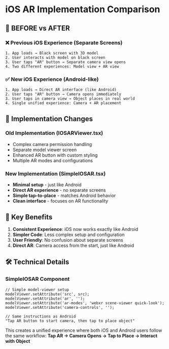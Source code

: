 # iOS AR Implementation Comparison

## 🔄 **BEFORE vs AFTER**

### ❌ **Previous iOS Experience (Separate Screens)**
```
1. App loads → Black screen with 3D model
2. User interacts with model on black screen
3. User taps "AR" button → Separate camera view opens
4. Two different experiences: Model view + AR view
```

### ✅ **New iOS Experience (Android-like)**
```
1. App loads → Direct AR interface (like Android)
2. User taps "AR" button → Camera opens immediately
3. User taps in camera view → Object places in real world
4. Single unified experience: Camera + AR placement
```

## 📱 **Implementation Changes**

### Old Implementation (IOSARViewer.tsx)
- Complex camera permission handling
- Separate model viewer screen
- Enhanced AR button with custom styling
- Multiple AR modes and configurations

### New Implementation (SimpleIOSAR.tsx)
- **Minimal setup** - just like Android
- **Direct AR experience** - no separate screens
- **Simple tap-to-place** - matches Android behavior
- **Clean interface** - focuses on AR functionality

## 🎯 **Key Benefits**

1. **Consistent Experience**: iOS now works exactly like Android
2. **Simpler Code**: Less complex setup and configuration
3. **User Friendly**: No confusion about separate screens
4. **Direct AR**: Camera access from the start, just like Android

## 🛠 **Technical Details**

### SimpleIOSAR Component
```tsx
// Simple model-viewer setup
modelViewer.setAttribute('src', src);
modelViewer.setAttribute('ar', '');
modelViewer.setAttribute('ar-modes', 'webxr scene-viewer quick-look');
modelViewer.setAttribute('camera-controls', '');

// Same instructions as Android
"Tap AR button to start camera, then tap to place object"
```

This creates a unified experience where both iOS and Android users follow the same workflow:
**Tap AR → Camera Opens → Tap to Place → Interact with Object**
